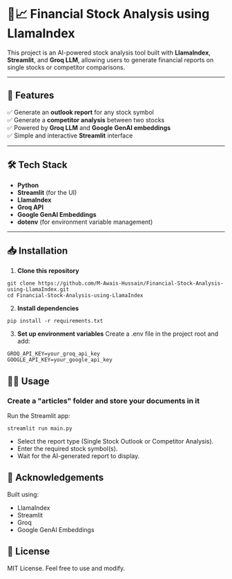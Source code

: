 # 🦙📈 Financial Stock Analysis using LlamaIndex

This project is an AI-powered stock analysis tool built with **LlamaIndex**, **Streamlit**, and **Groq LLM**, allowing users to generate financial reports on single stocks or competitor comparisons.

---

## 🚀 Features

✅ Generate an **outlook report** for any stock symbol  
✅ Generate a **competitor analysis** between two stocks  
✅ Powered by **Groq LLM** and **Google GenAI embeddings**  
✅ Simple and interactive **Streamlit** interface

---

## 🛠️ Tech Stack

- **Python**
- **Streamlit** (for the UI)
- **LlamaIndex**
- **Groq API**
- **Google GenAI Embeddings**
- **dotenv** (for environment variable management)

---

## 📥 Installation

1. **Clone this repository**
```
git clone https://github.com/M-Awais-Hussain/Financial-Stock-Analysis-using-LlamaIndex.git
cd Financial-Stock-Analysis-using-LlamaIndex
```
2. **Install dependencies**
```
pip install -r requirements.txt
```
3. **Set up environment variables**
  Create a .env file in the project root and add:
```
GROQ_API_KEY=your_groq_api_key
GOOGLE_API_KEY=your_google_api_key
```
## 🏃‍♂️ Usage

### Create a "articles" folder and store your documents in it

Run the Streamlit app:
```
streamlit run main.py
```
- Select the report type (Single Stock Outlook or Competitor Analysis).
- Enter the required stock symbol(s).
- Wait for the AI-generated report to display.

## 🙌 Acknowledgements
Built using:
- LlamaIndex
- Streamlit
- Groq
- Google GenAI Embeddings
## 📄 License
MIT License. Feel free to use and modify.

